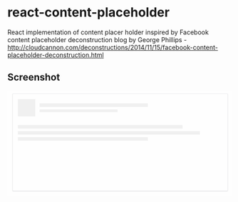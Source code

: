 # react-content-placeholder
React implementation of content placer holder inspired by Facebook content placeholder deconstruction blog by George Phillips - http://cloudcannon.com/deconstructions/2014/11/15/facebook-content-placeholder-deconstruction.html

## Screenshot
<img src="https://github.com/third/react-content-placeholder/blob/dev/time-line-preview.gif?raw=true">